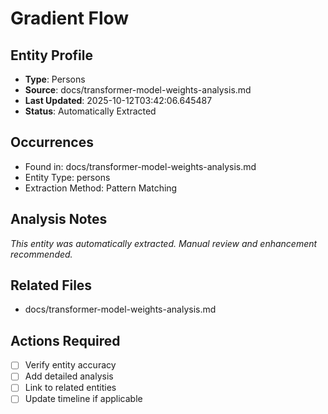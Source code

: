 # Gradient Flow

## Entity Profile
- **Type**: Persons
- **Source**: docs/transformer-model-weights-analysis.md
- **Last Updated**: 2025-10-12T03:42:06.645487
- **Status**: Automatically Extracted

## Occurrences
- Found in: docs/transformer-model-weights-analysis.md
- Entity Type: persons
- Extraction Method: Pattern Matching

## Analysis Notes
*This entity was automatically extracted. Manual review and enhancement recommended.*

## Related Files
- docs/transformer-model-weights-analysis.md

## Actions Required
- [ ] Verify entity accuracy
- [ ] Add detailed analysis
- [ ] Link to related entities
- [ ] Update timeline if applicable
